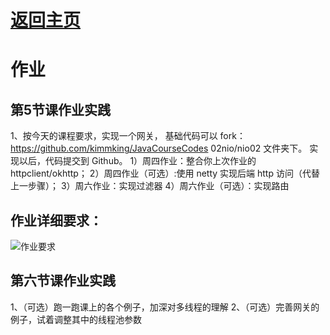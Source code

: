 # [返回主页](index.md)

# 作业

## 第5节课作业实践

1、按今天的课程要求，实现一个网关，
基础代码可以 fork：https://github.com/kimmking/JavaCourseCodes 02nio/nio02 文件夹下。
实现以后，代码提交到 Github。
1）周四作业：整合你上次作业的 httpclient/okhttp；
2）周四作业（可选）:使用 netty 实现后端 http 访问（代替上一步骤）；
3）周六作业：实现过滤器
4）周六作业（可选）：实现路由



## 作业详细要求：

![作业要求](C:/Data/Code/GitHub/JAVA-000/Week_03/homework.png)



## 第六节课作业实践

1、（可选）跑一跑课上的各个例子，加深对多线程的理解
2、（可选）完善网关的例子，试着调整其中的线程池参数



